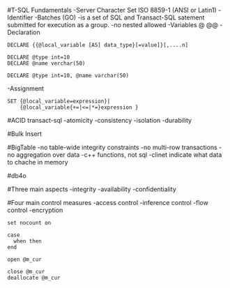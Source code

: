 #T-SQL Fundamentals
-Server Character Set ISO 8859-1 (ANSI or Latin1)
-Identifier
-Batches (GO)
 -is a set of SQL and Transact-SQL satement submitted for execution as a group.
 -no nested allowed
-Variables @ @@
 -Declaration
  ```
  DECLARE {{@local_variable [AS] data_type}[=value]}[,....n]

  DECLARE @type int=10
  DECLARE @name verchar(50)

  DECLARE @type int=10, @name varchar(50)
  ```
 -Assignment
  ```
  SET {@local_variable=expression}|
      {@local_variable{+=|<=|*=}expression }
  ```


#ACID transact-sql
-atomicity
-consistency
-isolation
-durability

#Bulk Insert

#BigTable
-no table-wide integrity constraints
-no multi-row transactions
-no aggregation over data
-c++ functions, not sql
-clinet indicate what data to chache in memory

#db4o

#Three main aspects
-integrity
-availability
-confidentiality

#Four main control measures
-access control
-inference control
-flow control
-encryption

```
set nocount on
```

```
case
  when then
end
```

```
open @m_cur

close @m_cur
deallocate @m_cur
```
